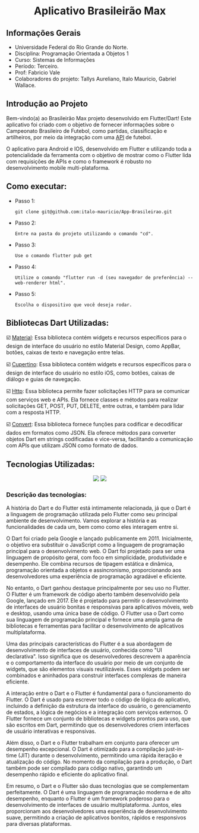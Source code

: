 <h1 align="center">Aplicativo Brasileirão Max</h1>

## Informações Gerais

* Universidade Federal do Rio Grande do Norte.
* Disciplina: Programação Orientada a Objetos 1
* Curso: Sistemas de Informações
* Período: Terceiro.
* Prof: Fabricio Vale
* Colaboradores do projeto: Tallys Aureliano, Italo Mauricio, Gabriel Wallace.

## Introdução ao Projeto

Bem-vindo(a) ao Brasileirão Max projeto desenvolvido em Flutter/Dart! Este aplicativo foi criado com o objetivo de fornecer informações sobre o Campeonato Brasileiro de Futebol, como partidas, classificação e artilheiros, por meio da integração com uma [API](https://api-futebol.com.br/) de futebol.

O aplicativo para Android e IOS, desenvolvido em Flutter e utilizando toda a potencialidade da ferramenta com o objetivo de mostrar como o Flutter lida com requisições de APIs e como o framework é robusto no desenvolvimento mobile multi-plataforma.

## Como executar:

* Passo 1:
      
      git clone git@github.com:italo-mauricio/App-Brasileirao.git
    
* Passo 2:

      Entre na pasta do projeto utilizando o comando "cd".
      
* Passo 3:
      
      Use o comando flutter pub get
      
* Passo 4:

      Utilize o comando "flutter run -d (seu navegador de preferência) --web-renderer html".
      
* Passo 5:

      Escolha o dispositivo que você deseja rodar.
      

## Bibliotecas Dart Utilizadas:

:ballot_box_with_check: [Material](https://api.flutter.dev/flutter/material/MaterialApp-class.html): Essa biblioteca contém widgets e recursos específicos para o design de interface do usuário no estilo Material Design, como AppBar, botões, caixas de texto e navegação entre telas.

:ballot_box_with_check: [Cupertino](https://api.flutter.dev/flutter/cupertino/cupertino-library.html): Essa biblioteca contém widgets e recursos específicos para o design de interface do usuário no estilo iOS, como botões, caixas de diálogo e guias de navegação.

:ballot_box_with_check: [Http](https://pub.dev/packages/http): Essa biblioteca permite fazer solicitações HTTP para se comunicar com serviços web e APIs. Ela fornece classes e métodos para realizar solicitações GET, POST, PUT, DELETE, entre outras, e também para lidar com a resposta HTTP.

:ballot_box_with_check: [Convert](https://api.dart.dev/stable/3.0.3/dart-convert/dart-convert-library.html): Essa biblioteca fornece funções para codificar e decodificar dados em formatos como JSON. Ela oferece métodos para converter objetos Dart em strings codificadas e vice-versa, facilitando a comunicação com APIs que utilizam JSON como formato de dados. 

## Tecnologias Utilizadas:

<p align="center">
    <img src="https://img.shields.io/badge/dart-%230175C2.svg?style=for-the-badge&logo=dart&logoColor=white"/>
    <img src="https://img.shields.io/badge/Flutter-%2302569B.svg?style=for-the-badge&logo=Flutter&logoColor=white"/>
</p>

### Descrição das tecnologias:

A história do Dart e do Flutter está intimamente relacionada, já que o Dart é a linguagem de programação utilizada pelo Flutter como seu principal ambiente de desenvolvimento. Vamos explorar a história e as funcionalidades de cada um, bem como como eles interagem entre si.

O Dart foi criado pela Google e lançado publicamente em 2011. Inicialmente, o objetivo era substituir o JavaScript como a linguagem de programação principal para o desenvolvimento web. O Dart foi projetado para ser uma linguagem de propósito geral, com foco em simplicidade, produtividade e desempenho. Ele combina recursos de tipagem estática e dinâmica, programação orientada a objetos e assincronismo, proporcionando aos desenvolvedores uma experiência de programação agradável e eficiente.

No entanto, o Dart ganhou destaque principalmente por seu uso no Flutter. O Flutter é um framework de código aberto também desenvolvido pela Google, lançado em 2017. Ele é projetado para permitir o desenvolvimento de interfaces de usuário bonitas e responsivas para aplicativos móveis, web e desktop, usando uma única base de código. O Flutter usa o Dart como sua linguagem de programação principal e fornece uma ampla gama de bibliotecas e ferramentas para facilitar o desenvolvimento de aplicativos multiplataforma.

Uma das principais características do Flutter é a sua abordagem de desenvolvimento de interfaces de usuário, conhecida como "UI declarativa". Isso significa que os desenvolvedores descrevem a aparência e o comportamento da interface do usuário por meio de um conjunto de widgets, que são elementos visuais reutilizáveis. Esses widgets podem ser combinados e aninhados para construir interfaces complexas de maneira eficiente.

A interação entre o Dart e o Flutter é fundamental para o funcionamento do Flutter. O Dart é usado para escrever todo o código de lógica do aplicativo, incluindo a definição da estrutura da interface do usuário, o gerenciamento de estados, a lógica de negócios e a integração com serviços externos. O Flutter fornece um conjunto de bibliotecas e widgets prontos para uso, que são escritos em Dart, permitindo que os desenvolvedores criem interfaces de usuário interativas e responsivas.

Além disso, o Dart e o Flutter trabalham em conjunto para oferecer um desempenho excepcional. O Dart é otimizado para a compilação just-in-time (JIT) durante o desenvolvimento, permitindo uma rápida iteração e atualização do código. No momento da compilação para a produção, o Dart também pode ser compilado para código nativo, garantindo um desempenho rápido e eficiente do aplicativo final.

Em resumo, o Dart e o Flutter são duas tecnologias que se complementam perfeitamente. O Dart é uma linguagem de programação moderna e de alto desempenho, enquanto o Flutter é um framework poderoso para o desenvolvimento de interfaces de usuário multiplataforma. Juntos, eles proporcionam aos desenvolvedores uma experiência de desenvolvimento suave, permitindo a criação de aplicativos bonitos, rápidos e responsivos para diversas plataformas.
